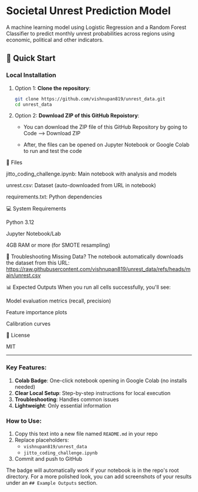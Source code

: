 # Societal Unrest Prediction Model

A machine learning model using Logistic Regression and a Random Forest Classifier to predict monthly unrest probabilities across regions using economic, political and other indicators.

## 🚀 Quick Start

### Local Installation
1. Option 1: **Clone the repository**:
   ```bash
   git clone https://github.com/vishnupan819/unrest_data.git
   cd unrest_data

2. Option 2: **Download ZIP of this GitHub Repoistory**:
   - You can download the ZIP file of this GitHub Repository by going to Code --> Download ZIP

   - After, the files can be opened on Jupyter Notebook or Google Colab to run and test the code
   
📂 Files

jitto_coding_challenge.ipynb: Main notebook with analysis and models

unrest.csv: Dataset (auto-downloaded from URL in notebook)

requirements.txt: Python dependencies

💻 System Requirements

Python 3.12

Jupyter Notebook/Lab

4GB RAM or more (for SMOTE resampling)

🔧 Troubleshooting
Missing Data? The notebook automatically downloads the dataset from this URL: https://raw.githubusercontent.com/vishnupan819/unrest_data/refs/heads/main/unrest.csv

📊 Expected Outputs
When you run all cells successfully, you'll see:

Model evaluation metrics (recall, precision)

Feature importance plots

Calibration curves

📝 License

MIT

---

### Key Features:
1. **Colab Badge**: One-click notebook opening in Google Colab (no installs needed)
2. **Clear Local Setup**: Step-by-step instructions for local execution
3. **Troubleshooting**: Handles common issues
4. **Lightweight**: Only essential information

### How to Use:
1. Copy this text into a new file named `README.md` in your repo
2. Replace placeholders:
   - `vishnupan819/unrest_data`
   - `jitto_coding_challenge.ipynb`
3. Commit and push to GitHub

The badge will automatically work if your notebook is in the repo's root directory. For a more polished look, you can add screenshots of your results under an `## Example Outputs` section.
